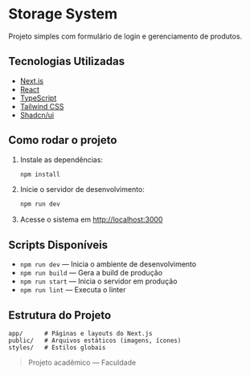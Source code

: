 # Storage System

Projeto simples com formulário de login e gerenciamento de produtos.

## Tecnologias Utilizadas

- [Next.js](https://nextjs.org/)
- [React](https://react.dev/)
- [TypeScript](https://www.typescriptlang.org/)
- [Tailwind CSS](https://tailwindcss.com/)
- [Shadcn/ui](https://ui.shadcn.com/)

## Como rodar o projeto

1. Instale as dependências:
    ```sh
    npm install
    ```

2. Inicie o servidor de desenvolvimento:
    ```sh
    npm run dev
    ```

3. Acesse o sistema em [http://localhost:3000](http://localhost:3000)

## Scripts Disponíveis

- `npm run dev` — Inicia o ambiente de desenvolvimento
- `npm run build` — Gera a build de produção
- `npm run start` — Inicia o servidor em produção
- `npm run lint` — Executa o linter

## Estrutura do Projeto

```
app/      # Páginas e layouts do Next.js
public/   # Arquivos estáticos (imagens, ícones)
styles/   # Estilos globais
```

> Projeto acadêmico — Faculdade
